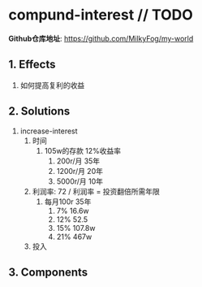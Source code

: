 # compund-interest // TODO

**Github仓库地址**: <https://github.com/MilkyFog/my-world>

## 1. **Effects**

1. 如何提高复利的收益

## 2. **Solutions**

1. increase-interest
   1. 时间
      1. 105w的存款 12%收益率
         1. 200r/月 35年
         2. 1200r/月 20年
         3. 5000r/月 10年
   2. 利润率: 72 / 利润率 = 投资翻倍所需年限
      1. 每月100r 35年
         1. 7% 16.6w
         2. 12% 52.5
         3. 15% 107.8w
         4. 21% 467w
   3. 投入

## 3. **Components**
